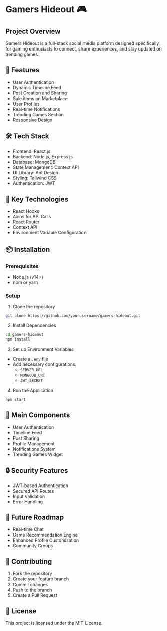 # Gamers Hideout 🎮

## Project Overview
Gamers Hideout is a full-stack social media platform designed specifically for gaming enthusiasts to connect, share experiences, and stay updated on trending games.

## 🚀 Features
- User Authentication
- Dynamic Timeline Feed
- Post Creation and Sharing
- Sale items on Marketplace
- User Profiles
- Real-time Notifications
- Trending Games Section
- Responsive Design

## 🛠 Tech Stack
- Frontend: React.js
- Backend: Node.js, Express.js
- Database: MongoDB
- State Management: Context API
- UI Library: Ant Design
- Styling: Tailwind CSS
- Authentication: JWT

## 🔧 Key Technologies
- React Hooks
- Axios for API Calls
- React Router
- Context API
- Environment Variable Configuration

## 📦 Installation

### Prerequisites
- Node.js (v14+)
- npm or yarn

### Setup
1. Clone the repository
```bash
git clone https://github.com/yourusername/gamers-hideout.git
```

2. Install Dependencies
```bash
cd gamers-hideout
npm install
```

3. Set up Environment Variables
- Create a `.env` file
- Add necessary configurations:
  - `SERVER_URL`
  - `MONGODB_URI`
  - `JWT_SECRET`

4. Run the Application
```bash
npm start
```

## 🌟 Main Components
- User Authentication
- Timeline Feed
- Post Sharing
- Profile Management
- Notifications System
- Trending Games Widget

## 🔒 Security Features
- JWT-based Authentication
- Secured API Routes
- Input Validation
- Error Handling

## 🚧 Future Roadmap
- Real-time Chat
- Game Recommendation Engine
- Enhanced Profile Customization
- Community Groups

## 📝 Contributing
1. Fork the repository
2. Create your feature branch
3. Commit changes
4. Push to the branch
5. Create a Pull Request

## 📜 License
This project is licensed under the MIT License.
